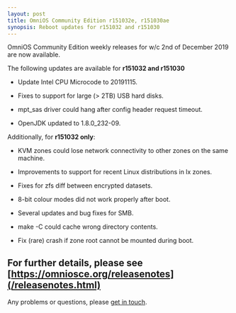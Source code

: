 ```yaml
---
layout: post
title: OmniOS Community Edition r151032e, r151030ae
synopsis: Reboot updates for r151032 and r151030
---
```

OmniOS Community Edition weekly releases for w/c 2nd of December 2019 are
now available.

The following updates are available for **r151032 and r151030**

* Update Intel CPU Microcode to 20191115.

* Fixes to support for large (> 2TB) USB hard disks.

* mpt\_sas driver could hang after config header request timeout.

* OpenJDK updated to 1.8.0\_232-09.

Additionally, for **r151032 only**:

* KVM zones could lose network connectivity to other zones on the same
  machine.

* Improvements to support for recent Linux distributions in lx zones.

* Fixes for zfs diff between encrypted datasets.

* 8-bit colour modes did not work properly after boot.

* Several updates and bug fixes for SMB.

* make -C could cache wrong directory contents.

* Fix (rare) crash if zone root cannot be mounted during boot.


For further details, please see
[https://omniosce.org/releasenotes](/releasenotes.html)
---

Any problems or questions, please [get in touch](/about/contact.html).

